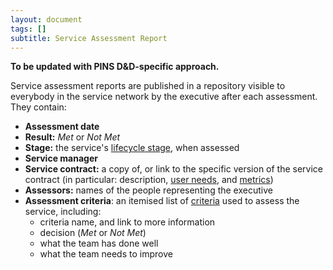 ```yaml
---
layout: document
tags: []
subtitle: Service Assessment Report
---
```


**To be updated with PINS D&D-specific approach.**

Service assessment reports are published in a repository visible to everybody in the service network by the executive after each assessment. They contain:

- **Assessment date**
- **Result:** _Met_ or _Not Met_
- **Stage:** the service's [lifecycle stage](/osom-guide/service-lifecycle), when assessed
- **Service manager**
- **Service contract:** a copy of, or link to the specific version of the service contract (in particular: description, [user needs](/osom-guide/user-needs), and [metrics](/osom-guide/service-performance-measures))
- **Assessors:** names of the people representing the executive
- **Assessment criteria**: an itemised list of [criteria](/osom-guide/service-assessment-criteria) used to assess the service, including:
  - criteria name, and link to more information
  - decision (_Met_ or _Not Met_)
  - what the team has done well
  - what the team needs to improve
